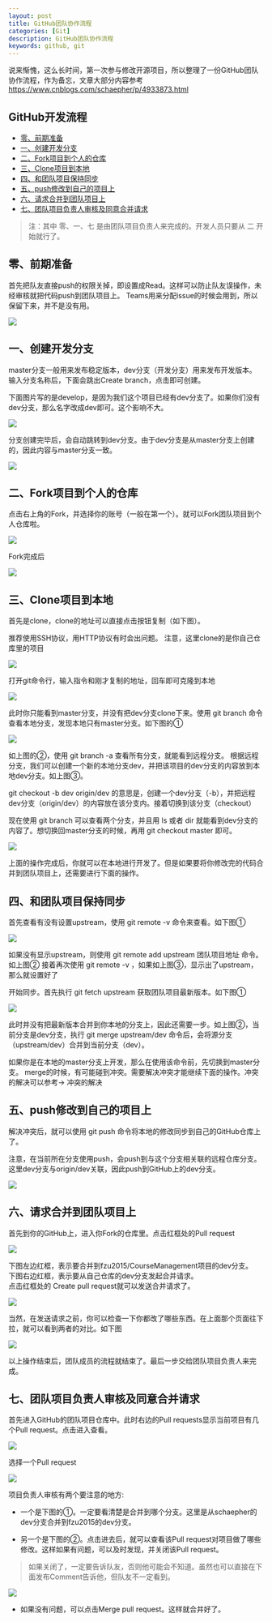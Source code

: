 ```yaml
---
layout: post
title: GitHub团队协作流程
categories: [Git]
description: GitHub团队协作流程
keywords: github, git
---
```


说来惭愧，这么长时间，第一次参与修改开源项目，所以整理了一份GitHub团队协作流程，作为备忘，文章大部分内容参考<a href='https://www.cnblogs.com/schaepher/p/4933873.html' target='_blank'>https://www.cnblogs.com/schaepher/p/4933873.html</a>  

<!-- TOC -->
## GitHub开发流程

- [零、前期准备](#零前期准备)
- [一、创建开发分支](#一创建开发分支)
- [二、Fork项目到个人的仓库](#二fork项目到个人的仓库)
- [三、Clone项目到本地](#三clone项目到本地)
- [四、和团队项目保持同步](#四和团队项目保持同步)
- [五、push修改到自己的项目上](#五push修改到自己的项目上)
- [六、请求合并到团队项目上](#六请求合并到团队项目上)
- [七、团队项目负责人审核及同意合并请求](#七团队项目负责人审核及同意合并请求)

   
> 注：其中 零、一、七 是由团队项目负责人来完成的。开发人员只要从 二 开始就行了。

## 零、前期准备

首先把队友直接push的权限关掉，即设置成Read。这样可以防止队友误操作，未经审核就把代码push到团队项目上。
Teams用来分配issue的时候会用到，所以保留下来，并不是没有用。

 ![](https://allanhao.com/images/2018-11-26-16-54-38.png) 

## 一、创建开发分支

master分支一般用来发布稳定版本，dev分支（开发分支）用来发布开发版本。
输入分支名称后，下面会跳出Create branch，点击即可创建。

下面图片写的是develop，是因为我们这个项目已经有dev分支了。如果你们没有dev分支，那么名字改成dev即可。这个影响不大。

![](https://allanhao.com/images/2018-11-26-17-11-35.png)

分支创建完毕后，会自动跳转到dev分支。由于dev分支是从master分支上创建的，因此内容与master分支一致。

![](https://allanhao.com/images/2018-11-26-17-11-57.png)

## 二、Fork项目到个人的仓库

点击右上角的Fork，并选择你的账号（一般在第一个）。就可以Fork团队项目到个人仓库啦。

![](https://allanhao.com/images/2018-11-26-17-15-02.png)

Fork完成后

![](https://allanhao.com/images/2018-11-26-17-15-18.png)

## 三、Clone项目到本地

首先是clone，clone的地址可以直接点击按钮复制（如下图）。

推荐使用SSH协议，用HTTP协议有时会出问题。
注意，这里clone的是你自己仓库里的项目

![](https://allanhao.com/images/2018-11-26-17-17-23.png)

打开git命令行，输入指令和刚才复制的地址，回车即可克隆到本地

![](https://allanhao.com/images/2018-11-26-17-17-50.png)

此时你只能看到master分支，并没有把dev分支clone下来。使用 git branch 命令查看本地分支，发现本地只有master分支。如下图的①

![](https://allanhao.com/images/2018-11-26-17-18-05.png)

如上图的②，使用 git branch -a 查看所有分支，就能看到远程分支。
根据远程分支，我们可以创建一个新的本地分支dev，并把该项目的dev分支的内容放到本地dev分支。如上图③。

git checkout -b dev origin/dev 的意思是，创建一个dev分支（-b），并把远程dev分支（origin/dev）的内容放在该分支内。接着切换到该分支（checkout）

现在使用 git branch 可以查看两个分支，并且用 ls 或者 dir 就能看到dev分支的内容了。想切换回master分支的时候，再用 git checkout master 即可。

![](https://allanhao.com/images/2018-11-26-17-18-27.png)

上面的操作完成后，你就可以在本地进行开发了。但是如果要将你修改完的代码合并到团队项目上，还需要进行下面的操作。

## 四、和团队项目保持同步

首先查看有没有设置upstream，使用 git remote -v 命令来查看。如下图①

![](https://allanhao.com/images/2018-11-26-17-18-43.png)

如果没有显示upstream，则使用 git remote add upstream 团队项目地址 命令。如上图②
接着再次使用 git remote -v ，如果如上图③，显示出了upstream，那么就设置好了

开始同步。首先执行 git fetch upstream 获取团队项目最新版本。如下图①

![](https://allanhao.com/images/2018-11-26-17-19-00.png)

此时并没有把最新版本合并到你本地的分支上，因此还需要一步。如上图②，当前分支是dev分支，执行 git merge upstream/dev 命令后，会将源分支（upstream/dev）合并到当前分支（dev）。

如果你是在本地的master分支上开发，那么在使用该命令前，先切换到master分支。
merge的时候，有可能碰到冲突。需要解决冲突才能继续下面的操作。冲突的解决可以参考→ 冲突的解决

## 五、push修改到自己的项目上

解决冲突后，就可以使用 git push 命令将本地的修改同步到自己的GitHub仓库上了。

注意，在当前所在分支使用push，会push到与这个分支相关联的远程仓库分支。这里dev分支与origin/dev关联，因此push到GitHub上的dev分支。

![](https://allanhao.com/images/2018-11-26-17-19-17.png)

## 六、请求合并到团队项目上

首先到你的GitHub上，进入你Fork的仓库里。点击红框处的Pull request

![](https://allanhao.com/images/2018-11-26-17-19-32.png)

下图左边红框，表示要合并到fzu2015/CourseManagement项目的dev分支。  
下图右边红框，表示要从自己仓库的dev分支发起合并请求。   
点击红框处的 Create pull request就可以发送合并请求了。   

![](https://allanhao.com/images/2018-11-26-17-19-52.png)

当然，在发送请求之前，你可以检查一下你都改了哪些东西。在上面那个页面往下拉，就可以看到两者的对比。如下图

![](https://allanhao.com/images/2018-11-26-17-20-12.png)

以上操作结束后，团队成员的流程就结束了。最后一步交给团队项目负责人来完成。

## 七、团队项目负责人审核及同意合并请求

首先进入GitHub的团队项目仓库中。此时右边的Pull requests显示当前项目有几个Pull request。点击进入查看。

![](https://allanhao.com/images/2018-11-26-17-20-34.png)

选择一个Pull request

![](https://allanhao.com/images/2018-11-26-17-21-00.png)

项目负责人审核有两个要注意的地方:

* 一个是下图的①。一定要看清楚是合并到哪个分支。这里是从schaepher的dev分支合并到fzu2015的dev分支。

* 另一个是下图的②。点击进去后，就可以查看该Pull request对项目做了哪些修改。这样如果有问题，可以及时发现，并关闭该Pull request。

> 如果关闭了，一定要告诉队友，否则他可能会不知道。虽然也可以直接在下面发布Comment告诉他，但队友不一定看到。

![](https://allanhao.com/images/2018-11-26-17-21-18.png)

* 如果没有问题，可以点击Merge pull request。这样就合并好了。